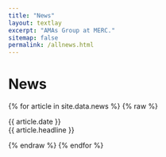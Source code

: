 ```yaml
---
title: "News"
layout: textlay
excerpt: "AMAs Group at MERC."
sitemap: false
permalink: /allnews.html
---
```


# News

{% for article in site.data.news %}
    {% raw %}
    <p>{{ article.date }} <br> {{ article.headline }}</p>
    {% endraw %}
{% endfor %}
